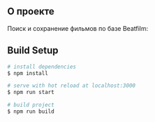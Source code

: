 ## О проекте

Поиск и сохранение фильмов по базе Beatfilm:

## Build Setup

```bash
# install dependencies
$ npm install

# serve with hot reload at localhost:3000
$ npm run start

# build project
$ npm run build
```
